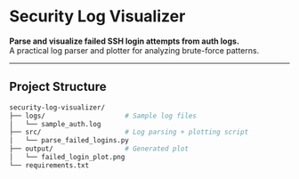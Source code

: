 # Security Log Visualizer

**Parse and visualize failed SSH login attempts from auth logs.**  
A practical log parser and plotter for analyzing brute-force patterns.

---

## Project Structure

```bash
security-log-visualizer/
├── logs/                    # Sample log files
│   └── sample_auth.log
├── src/                     # Log parsing + plotting script
│   └── parse_failed_logins.py
├── output/                  # Generated plot
│   └── failed_login_plot.png
└── requirements.txt
